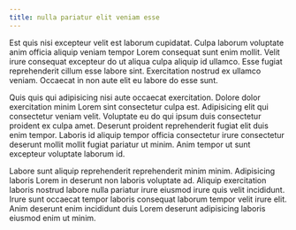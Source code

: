 ```yaml
---
title: nulla pariatur elit veniam esse
---
```


Est quis nisi excepteur velit est laborum cupidatat. Culpa laborum voluptate anim officia aliquip veniam tempor Lorem consequat sunt enim mollit. Velit irure consequat excepteur do ut aliqua culpa aliquip id ullamco. Esse fugiat reprehenderit cillum esse labore sint. Exercitation nostrud ex ullamco veniam. Occaecat in non aute elit eu labore do esse sunt.

Quis quis qui adipisicing nisi aute occaecat exercitation. Dolore dolor exercitation minim Lorem sint consectetur culpa est. Adipisicing elit qui consectetur veniam velit. Voluptate eu do qui ipsum duis consectetur proident ex culpa amet. Deserunt proident reprehenderit fugiat elit duis enim tempor. Laboris id aliquip tempor officia consectetur irure consectetur deserunt mollit mollit fugiat pariatur ut minim. Anim tempor ut sunt excepteur voluptate laborum id.

Labore sunt aliquip reprehenderit reprehenderit minim minim. Adipisicing laboris Lorem in deserunt non laboris voluptate ad. Aliquip exercitation laboris nostrud labore nulla pariatur irure eiusmod irure quis velit incididunt. Irure sunt occaecat tempor laboris consequat laborum tempor velit irure elit. Anim deserunt enim incididunt duis Lorem deserunt adipisicing laboris eiusmod enim ut minim.